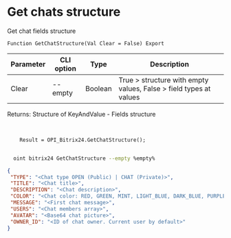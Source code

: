 ﻿---
sidebar_position: 21
---

# Get chats structure
 Get chat fields structure



`Function GetChatStructure(Val Clear = False) Export`

  | Parameter | CLI option | Type | Description |
  |-|-|-|-|
  | Clear | --empty | Boolean | True > structure with empty values, False > field types at values |

  
  Returns:  Structure of KeyAndValue - Fields structure

<br/>




```bsl title="Code example"
    Result = OPI_Bitrix24.GetChatStructure();
```



```sh title="CLI command example"
    
  oint bitrix24 GetChatStructure --empty %empty%

```

```json title="Result"
{
 "TYPE": "<Chat type OPEN (Public) | CHAT (Private)>",
 "TITLE": "<Chat title>",
 "DESCRIPTION": "<Chat description>",
 "COLOR": "<Chat color: RED, GREEN, MINT, LIGHT_BLUE, DARK_BLUE, PURPLE, AQUA, ...>",
 "MESSAGE": "<First chat message>",
 "USERS": "<Chat members array>",
 "AVATAR": "<Base64 chat picture>",
 "OWNER_ID": "<ID of chat owner. Current user by default>"
}
```
